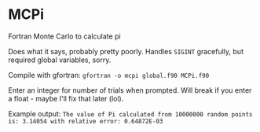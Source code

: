 # MCPi
Fortran Monte Carlo to calculate pi

Does what it says, probably pretty poorly.
Handles `SIGINT` gracefully, but required global variables, sorry.

Compile with gfortran: `gfortran -o mcpi global.f90 MCPi.f90`

Enter an integer for number of trials when prompted. Will break if you enter a float - maybe I'll fix that later (lol).

Example output:
``The value of Pi calculated from 10000000 random points is: 3.14054
with relative error: 0.64872E-03``

